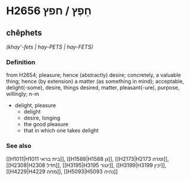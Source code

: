 # H2656 חֵפֶץ / חפץ

## chêphets

_(khay'-fets | hay-PETS | hay-FETS)_

### Definition

from H2654; pleasure; hence (abstractly) desire; concretely, a valuable thing; hence (by extension) a matter (as something in mind); acceptable, delight(-some), desire, things desired, matter, pleasant(-ure), purpose, willingly; n-m

- delight, pleasure
  - delight
  - desire, longing
  - the good pleasure
  - that in which one takes delight

### See also

[[H1011|H1011 בית בראי]], [[H1588|H1588 גן]], [[H2173|H2173 זמרה]], [[H2308|H2308 חדל]], [[H3195|H3195 יטור]], [[H3199|H3199 יכין]], [[H4229|H4229 מחה]], [[H5093|H5093 נהיה]]
